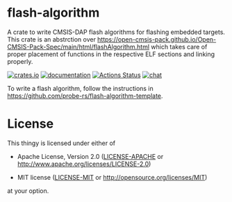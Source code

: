 # flash-algorithm

A crate to write CMSIS-DAP flash algorithms for flashing embedded targets.
This crate is an abstrction over https://open-cmsis-pack.github.io/Open-CMSIS-Pack-Spec/main/html/flashAlgorithm.html which takes care of proper placement of functions in the respective ELF sections and linking properly.

[![crates.io](https://img.shields.io/crates/v/flash-algorithm)](https://crates.io/crates/flash-algorithm) [![documentation](https://docs.rs/flash-algorithm/badge.svg)](https://docs.rs/flash-algorithm) [![Actions Status](https://img.shields.io/github/actions/workflow/status/probe-rs/flash-algorithm/ci.yml?branch=master)](https://github.com/probe-rs/flash-algorithm/actions) [![chat](https://img.shields.io/badge/chat-probe--rs%3Amatrix.org-brightgreen)](https://matrix.to/#/#probe-rs:matrix.org)

To write a flash algorithm, follow the instructions in https://github.com/probe-rs/flash-algorithm-template.

# License

This thingy is licensed under either of

- Apache License, Version 2.0 ([LICENSE-APACHE](LICENSE-APACHE) or
  http://www.apache.org/licenses/LICENSE-2.0)

- MIT license ([LICENSE-MIT](LICENSE-MIT) or http://opensource.org/licenses/MIT)

at your option.

